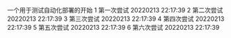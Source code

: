 一个用于测试自动化部署的开始
1 第一次尝试 20220213 22:17:39
2 第二次尝试 20220213 22:17:39
3 第三次尝试 20220213 22:17:39
4 第四次尝试 20220213 22:17:39
5 第五次尝试 20220213 22:17:39
6 第六次尝试 20220213 22:17:39